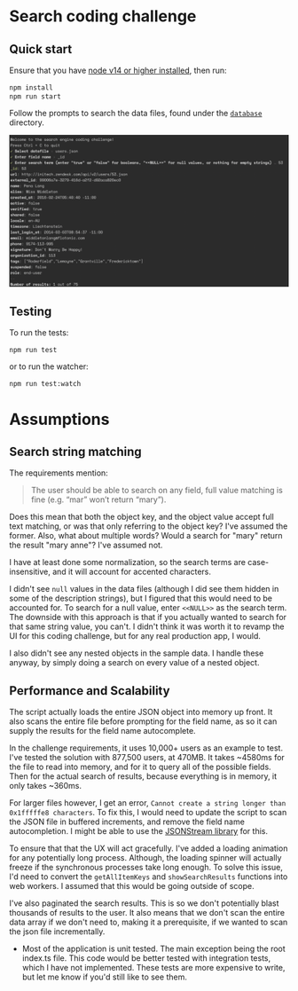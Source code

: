 # Search coding challenge

## Quick start

Ensure that you have [node v14 or higher installed](https://nodejs.org/en/download/), then run:

```
npm install
npm run start
``` 

Follow the prompts to search the data files, found under the [`database`](./database) directory.

![](./docs/images/screenshot.png)

## Testing

To run the tests:

```
npm run test
```

or to run the watcher:

```
npm run test:watch
```

# Assumptions

## Search string matching

The requirements mention:

> The user should be able to search on any field, full value matching is fine (e.g. “mar” won’t return “mary”).

Does this mean that both the object key, and the object value accept full text matching, or was that only referring to the object key? I've assumed the former. Also, what about multiple words? Would a search for "mary" return the result "mary anne"? I've assumed not.

I have at least done some normalization, so the search terms are case-insensitive, and it will account for accented characters.

I didn't see `null` values in the data files (although I did see them hidden in some of the description strings), but I figured that this would need to be accounted for. To search for a null value, enter `<<NULL>>` as the search term. The downside with this approach is that if you actually wanted to search for that same string value, you can't. I didn't think it was worth it to revamp the UI for this coding challenge, but for any real production app, I would.

I also didn't see any nested objects in the sample data. I handle these anyway, by simply doing a search on every value of a nested object.

## Performance and Scalability

The script actually loads the entire JSON object into memory up front. It also scans the entire file before prompting for the field name, as so it can supply the results for the field name autocomplete.

In the challenge requirements, it uses 10,000+ users as an example to test. I've tested the solution with 877,500 users, at 470MB. It takes ~4580ms for the file to read into memory, and for it to query all of the possible fields. Then for the actual search of results, because everything is in memory, it only takes ~360ms.

For larger files however, I get an error, `Cannot create a string longer than 0x1fffffe8 characters`. To fix this, I would need to update the script to scan the JSON file in buffered increments, and remove the field name autocompletion. I might be able to use the [JSONStream library](https://www.npmjs.com/package/JSONStream) for this.

To ensure that that the UX will act gracefully. I've added a loading animation for any potentially long process. Although, the loading spinner will actually freeze if the synchronous processes take long enough. To solve this issue, I'd need to convert the `getAllItemKeys` and `showSearchResults` functions into web workers. I assumed that this would be going outside of scope.

I've also paginated the search results. This is so we don't potentially blast thousands of results to the user. It also means that we don't scan the entire data array if we don't need to, making it a prerequisite, if we wanted to scan the json file incrementally.

* Most of the application is unit tested. The main exception being the root index.ts file. This code would be better tested with integration tests, which I have not implemented. These tests are more expensive to write, but let me know if you'd still like to see them.

